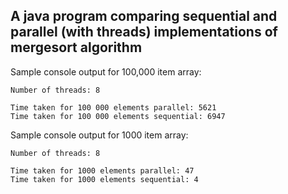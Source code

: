 ## A java program comparing sequential and parallel (with threads) implementations of mergesort algorithm

Sample console output for 100,000 item array:

```
Number of threads: 8

Time taken for 100 000 elements parallel: 5621
Time taken for 100 000 elements sequential: 6947
```

Sample console output for 1000 item array:

```
Number of threads: 8

Time taken for 1000 elements parallel: 47
Time taken for 1000 elements sequential: 4
```
